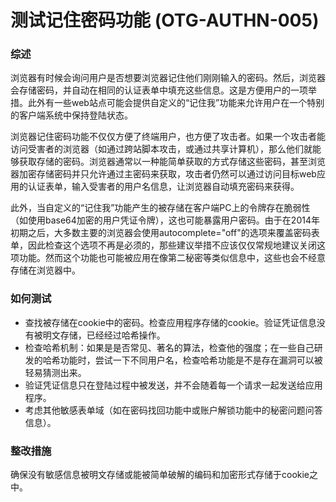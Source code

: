 # 测试记住密码功能 (OTG-AUTHN-005)



### 综述

浏览器有时候会询问用户是否想要浏览器记住他们刚刚输入的密码。然后，浏览器会存储密码，并自动在相同的认证表单中填充这些信息。这是方便用户的一项举措。此外有一些web站点可能会提供自定义的“记住我”功能来允许用户在一个特别的客户端系统中保持登陆状态。


浏览器记住密码功能不仅仅方便了终端用户，也方便了攻击者。如果一个攻击者能访问受害者的浏览器（如通过跨站脚本攻击，或通过共享计算机），那么他们就能够获取存储的密码。浏览器通常以一种能简单获取的方式存储这些密码，甚至浏览器加密存储密码并只允许通过主密码来获取，攻击者仍然可以通过访问目标web应用的认证表单，输入受害者的用户名信息，让浏览器自动填充密码来获得。


此外，当自定义的“记住我”功能产生的被存储在客户端PC上的令牌存在脆弱性（如使用base64加密的用户凭证令牌），这也可能暴露用户密码。由于在2014年初期之后，大多数主要的浏览器会使用autocomplete="off"的选项来覆盖密码表单，因此检查这个选项不再是必须的，那些建议举措不应该仅仅常规地建议关闭这项功能。然而这个功能也可能被应用在像第二秘密等类似信息中，这些也会不经意存储在浏览器中。


### 如何测试

* 查找被存储在cookie中的密码。检查应用程序存储的cookie。验证凭证信息没有被明文存储，已经经过哈希操作。
* 检查哈希机制：如果是是否常见、著名的算法，检查他的强度；在一些自己研发的哈希功能时，尝试一下不同用户名，检查哈希功能是不是存在漏洞可以被轻易猜测出来。
* 验证凭证信息只在登陆过程中被发送，并不会随着每一个请求一起发送给应用程序。
* 考虑其他敏感表单域（如在密码找回功能中或账户解锁功能中的秘密问题问答信息）。


### 整改措施

确保没有敏感信息被明文存储或能被简单破解的编码和加密形式存储于cookie之中。

